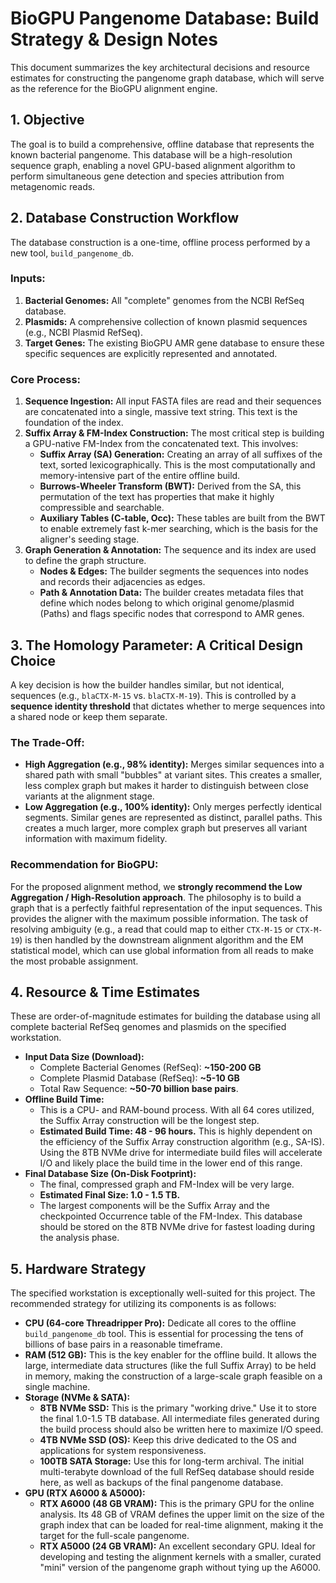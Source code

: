 # BioGPU Pangenome Database: Build Strategy & Design Notes

This document summarizes the key architectural decisions and resource estimates for constructing the pangenome graph database, which will serve as the reference for the BioGPU alignment engine.

## 1. Objective

The goal is to build a comprehensive, offline database that represents the known bacterial pangenome. This database will be a high-resolution sequence graph, enabling a novel GPU-based alignment algorithm to perform simultaneous gene detection and species attribution from metagenomic reads.

## 2. Database Construction Workflow

The database construction is a one-time, offline process performed by a new tool, `build_pangenome_db`.

### Inputs:
1.  **Bacterial Genomes:** All "complete" genomes from the NCBI RefSeq database.
2.  **Plasmids:** A comprehensive collection of known plasmid sequences (e.g., NCBI Plasmid RefSeq).
3.  **Target Genes:** The existing BioGPU AMR gene database to ensure these specific sequences are explicitly represented and annotated.

### Core Process:
1.  **Sequence Ingestion:** All input FASTA files are read and their sequences are concatenated into a single, massive text string. This text is the foundation of the index.
2.  **Suffix Array & FM-Index Construction:** The most critical step is building a GPU-native FM-Index from the concatenated text. This involves:
    * **Suffix Array (SA) Generation:** Creating an array of all suffixes of the text, sorted lexicographically. This is the most computationally and memory-intensive part of the entire offline build.
    * **Burrows-Wheeler Transform (BWT):** Derived from the SA, this permutation of the text has properties that make it highly compressible and searchable.
    * **Auxiliary Tables (C-table, Occ):** These tables are built from the BWT to enable extremely fast k-mer searching, which is the basis for the aligner's seeding stage.
3.  **Graph Generation & Annotation:** The sequence and its index are used to define the graph structure.
    * **Nodes & Edges:** The builder segments the sequences into nodes and records their adjacencies as edges.
    * **Path & Annotation Data:** The builder creates metadata files that define which nodes belong to which original genome/plasmid (Paths) and flags specific nodes that correspond to AMR genes.

## 3. The Homology Parameter: A Critical Design Choice

A key decision is how the builder handles similar, but not identical, sequences (e.g., `blaCTX-M-15` vs. `blaCTX-M-19`). This is controlled by a **sequence identity threshold** that dictates whether to merge sequences into a shared node or keep them separate.

### The Trade-Off:
* **High Aggregation (e.g., 98% identity):** Merges similar sequences into a shared path with small "bubbles" at variant sites. This creates a smaller, less complex graph but makes it harder to distinguish between close variants at the alignment stage.
* **Low Aggregation (e.g., 100% identity):** Only merges perfectly identical segments. Similar genes are represented as distinct, parallel paths. This creates a much larger, more complex graph but preserves all variant information with maximum fidelity.

### Recommendation for BioGPU:
For the proposed alignment method, we **strongly recommend the Low Aggregation / High-Resolution approach**. The philosophy is to build a graph that is a perfectly faithful representation of the input sequences. This provides the aligner with the maximum possible information. The task of resolving ambiguity (e.g., a read that could map to either `CTX-M-15` or `CTX-M-19`) is then handled by the downstream alignment algorithm and the EM statistical model, which can use global information from all reads to make the most probable assignment.

## 4. Resource & Time Estimates

These are order-of-magnitude estimates for building the database using all complete bacterial RefSeq genomes and plasmids on the specified workstation.

* **Input Data Size (Download):**
    * Complete Bacterial Genomes (RefSeq): **~150-200 GB**
    * Complete Plasmid Database (RefSeq): **~5-10 GB**
    * Total Raw Sequence: **~50-70 billion base pairs**.
* **Offline Build Time:**
    * This is a CPU- and RAM-bound process. With all 64 cores utilized, the Suffix Array construction will be the longest step.
    * **Estimated Build Time: 48 - 96 hours.** This is highly dependent on the efficiency of the Suffix Array construction algorithm (e.g., SA-IS). Using the 8TB NVMe drive for intermediate build files will accelerate I/O and likely place the build time in the lower end of this range.
* **Final Database Size (On-Disk Footprint):**
    * The final, compressed graph and FM-Index will be very large.
    * **Estimated Final Size: 1.0 - 1.5 TB.**
    * The largest components will be the Suffix Array and the checkpointed Occurrence table of the FM-Index. This database should be stored on the 8TB NVMe drive for fastest loading during the analysis phase.

## 5. Hardware Strategy

The specified workstation is exceptionally well-suited for this project. The recommended strategy for utilizing its components is as follows:

* **CPU (64-core Threadripper Pro):** Dedicate all cores to the offline `build_pangenome_db` tool. This is essential for processing the tens of billions of base pairs in a reasonable timeframe.
* **RAM (512 GB):** This is the key enabler for the offline build. It allows the large, intermediate data structures (like the full Suffix Array) to be held in memory, making the construction of a large-scale graph feasible on a single machine.
* **Storage (NVMe & SATA):**
    * **8TB NVMe SSD:** This is the primary "working drive." Use it to store the final 1.0-1.5 TB database. All intermediate files generated during the build process should also be written here to maximize I/O speed.
    * **4TB NVMe SSD (OS):** Keep this drive dedicated to the OS and applications for system responsiveness.
    * **100TB SATA Storage:** Use this for long-term archival. The initial multi-terabyte download of the full RefSeq database should reside here, as well as backups of the final pangenome database.
* **GPU (RTX A6000 & A5000):**
    * **RTX A6000 (48 GB VRAM):** This is the primary GPU for the online analysis. Its 48 GB of VRAM defines the upper limit on the size of the graph index that can be loaded for real-time alignment, making it the target for the full-scale pangenome.
    * **RTX A5000 (24 GB VRAM):** An excellent secondary GPU. Ideal for developing and testing the alignment kernels with a smaller, curated "mini" version of the pangenome graph without tying up the A6000.
